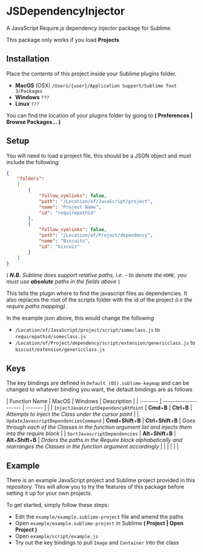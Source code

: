 JSDependencyInjector
====================

A JavaScript Require.js dependency injector package for Sublime.

This package only works if you load __Projects__

## Installation

Place the contents of this project inside your Sublime plugins folder.

* __MacOS__ (OSX) ```/Users/{user}/Application Support/Sublime Text 3/Packages```
* __Windows__ ```???```
* __Linux__ ```???```

You can find the location of your plugins folder by going to **( Preferences | Browse Packages... )**

## Setup

You will need to load a project file, this should be a JSON object and _must_ include the following:
```json
{
    "folders":
    [
		{
			"follow_symlinks": false,
			"path": "/Location/of/JavaScript/project",
			"name": "Project Name",
			"id": "requirepathid"
		},
		{
			"follow_symlinks": false,
			"path": "/Location/of/Project/dependency",
			"name": "Biscuits",
			"id": "biscuit"
		}
	]
}
```
( _**N.B.** Sublime does support relative paths, i.e. ```~``` to denote the ```HOME```, you must use **absolute** paths in the fields above_ )

This tells the plugin where to find the javascript files as dependencies.
It also replaces the root of the scripts folder with the id of the project _(i.e the require paths mapping)_.

In the example json above, this would change the following

* ``` /Location/of/JavaScript/project/script/someclass.js ``` to  ``` requirepathid/someclass.js ```
* ``` /Location/of/Project/dependency/script/extension/genericclass.js ``` to  ``` biscuit/extension/genericclass.js ```


## Keys

The key bindings are defined in ```Default (OS).sublime-keymap``` and can be changed to whatever binding you want, the default bindings are as follows

| Function Name                                  | MacOS           | Windows          | Description                                                                                                            |
| :-------                                  | --------------------  | -------          |                                                                                                                        |
| ```InjectJavascriptDependencyAtPoint```   | __Cmd__+__B__         | __Ctrl__+__B__         | _Attempts to inject the Class under the cursor point_                                                                  |
| ```UpdateJavascriptDependenciesCommand``` | __Cmd__+__Shift__+__B__ | __Ctrl__+__Shift__+__B__ | _Goes through each of the Classes in the function argument list and injects them into the require block_               |
| ```SortJavascriptDependencies```          | __Alt__+__Shift__+__B__ | __Alt__+__Shift__+__B__  | _Orders the paths in the Require block alphabetically and rearranges the Classes in the function argument accordingly_ |
|                                           |                 |                  |                                                                                                                        |

## Example

There is an example JavaScript project and Sublime project provided in this repository.
This will allow you to try the features of this package before setting it up for your own projects.


To get started, simply follow these steps:
* Edit the ```example/example.sublime-project``` file and amend the paths
* Open ```example/example.sublime-project``` in Sublime  **( Project | Open Project )**
* Open ```example/script/example.js```
* Try out the key bindings to pull ```Image``` and ```Container``` into the class
